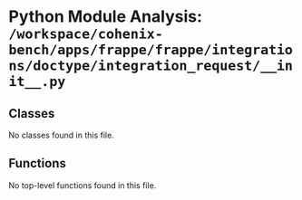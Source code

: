 # Python Module Analysis: `/workspace/cohenix-bench/apps/frappe/frappe/integrations/doctype/integration_request/__init__.py`

## Classes

No classes found in this file.


## Functions

No top-level functions found in this file.

